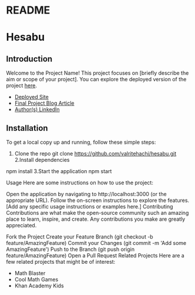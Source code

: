 # README
# Hesabu

## Introduction
Welcome to the Project Name! This project focuses on [briefly describe the aim or scope of your project]. You can explore the deployed version of the project [here](#link-to-deployed-site).

- [Deployed Site](www.hesabu.net)
- [Final Project Blog Article](https://www.linkedin.com/feed/)
- [Author(s) LinkedIn](https://www.linkedin.com/in/valrite-ehachi-886587119/)

## Installation
To get a local copy up and running, follow these simple steps:

1. Clone the repo
   git clone https://github.com/valritehachi/hesabu.git
2.Install dependencies

npm install
3.Start the application
npm start


Usage
Here are some instructions on how to use the project:

Open the application by navigating to http://localhost:3000 (or the appropriate URL).
Follow the on-screen instructions to explore the features.
[Add any specific usage instructions or examples here.]
Contributing
Contributions are what make the open-source community such an amazing place to learn, inspire, and create. Any contributions you make are greatly appreciated.

Fork the Project
Create your Feature Branch (git checkout -b feature/AmazingFeature)
Commit your Changes (git commit -m 'Add some AmazingFeature')
Push to the Branch (git push origin feature/AmazingFeature)
Open a Pull Request
Related Projects
Here are a few related projects that might be of interest:

-  Math Blaster
-  Cool Math Games
-  Khan Academy Kids

